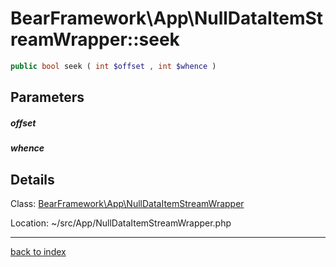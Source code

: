 # BearFramework\App\NullDataItemStreamWrapper::seek

```php
public bool seek ( int $offset , int $whence )
```

## Parameters

##### offset

##### whence

## Details

Class: [BearFramework\App\NullDataItemStreamWrapper](bearframework.app.nulldataitemstreamwrapper.class.md)

Location: ~/src/App/NullDataItemStreamWrapper.php

---

[back to index](index.md)

